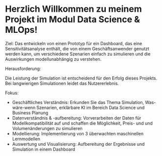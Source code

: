 # Herzlich Willkommen zu meinem Projekt im Modul Data Science & MLOps!

Ziel:
Das entwickeln von einen Prototyp für ein Dashboard, das eine Sensitivitätsanalyse enthält, die von einem Geschäftsanwender genutzt werden kann, um
verschiedene Szenarien einfach zu simulieren und die Auswirkungen modellunabhängig zu verstehen.

Herausforderung: 

Die Leistung der Simulation ist entscheidend für den Erfolg dieses Projekts. Bei langwierigen Simulationen leidet das Nutzererlebnis.

Fokus: 
- Geschäftliches Verständnis: Erkunden Sie das Thema Simulation, Was-wäre-wenn
Szenarien, erklärbare KI im Bereich Data Science und Business
Planung
- Datenverständnis & -aufbereitung: Vorverarbeiten der Daten für
Modellkompatibilität auf und schaffen die Möglichkeit, Preis- und
und Volumenänderungen zu simulieren
- Modellierung: Implementierung von 3 überwachten maschinellen Lernmodellen
- Auswertung und Visualisierung: Aufbereitung der Ergebnisse und
Simulation in einem Dashboard


```{tableofcontents}
```
